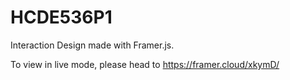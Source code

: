 # HCDE536P1
Interaction Design made with Framer.js. 

To view in live mode, please head to https://framer.cloud/xkymD/
